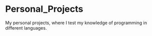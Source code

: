 # Personal_Projects
My personal projects, where I test my knowledge of programming in different languages.
